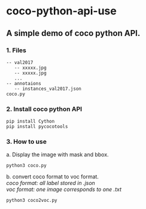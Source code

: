 # coco-python-api-use
A simple demo of coco python API.
-------
### 1. Files
```
-- val2017
   -- xxxxx.jpg
   -- xxxxx.jpg
   ...
-- annotaions
   -- instances_val2017.json
coco.py
```
### 2. Install coco python API
```
pip install Cython
pip install pycocotools
```

### 3. How to use
a. Display the image with mask and bbox. 
```
python3 coco.py
```
b. convert coco format to voc format.    
*coco format: all label stored in .json*    
*voc format: one image corresponds to one .txt*    
```
python3 coco2voc.py
```
